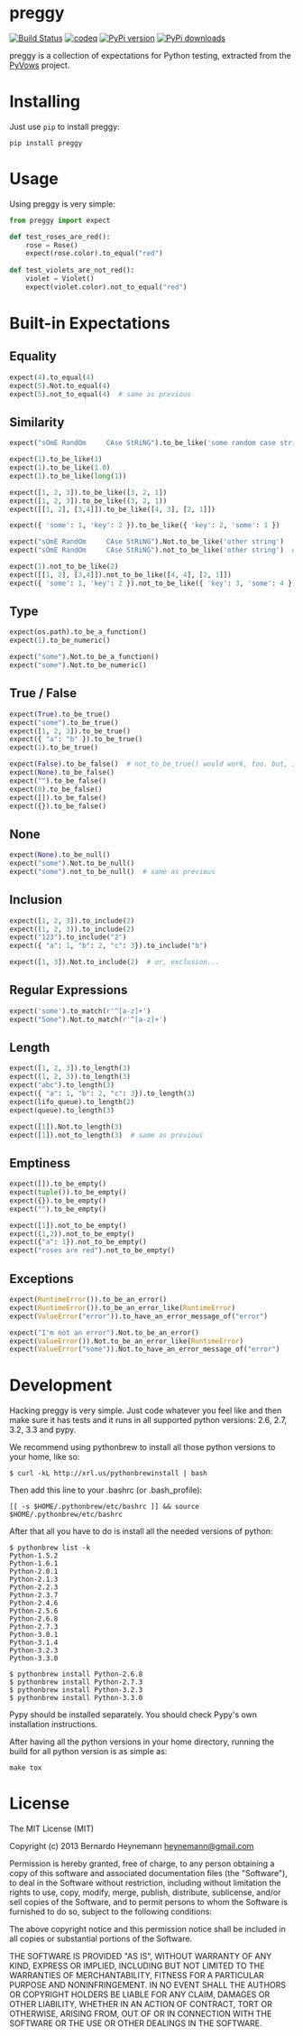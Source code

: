 preggy
======

[![Build Status](https://travis-ci.org/heynemann/preggy.png?branch=master)](https://travis-ci.org/heynemann/preggy) [![codeq](https://codeq.io/github/heynemann/preggy/badges/master.png)](https://codeq.io/github/heynemann/preggy/branches/master)
[![PyPi version](https://pypip.in/v/preggy/badge.png)](https://crate.io/packages/preggy/)
[![PyPi downloads](https://pypip.in/d/preggy/badge.png)](https://crate.io/packages/preggy/)

preggy is a collection of expectations for Python testing, extracted from the [PyVows](http://pyvows.org) project.


Installing
==========

Just use `pip` to install preggy:

    pip install preggy


Usage
=====

Using preggy is very simple:

```python
from preggy import expect

def test_roses_are_red():
    rose = Rose()
    expect(rose.color).to_equal("red")
    
def test_violets_are_not_red():
    violet = Violet()
    expect(violet.color).not_to_equal("red")
```


Built-in Expectations
=====================


Equality
--------

```python
expect(4).to_equal(4)
expect(5).Not.to_equal(4)
expect(5).not_to_equal(4)  # same as previous
```


Similarity
----------

```python
expect("sOmE RandOm     CAse StRiNG").to_be_like('some random case string')

expect(1).to_be_like(1)
expect(1).to_be_like(1.0)
expect(1).to_be_like(long(1))

expect([1, 2, 3]).to_be_like([3, 2, 1])
expect([1, 2, 3]).to_be_like((3, 2, 1))
expect([[1, 2], [3,4]]).to_be_like([4, 3], [2, 1]])

expect({ 'some': 1, 'key': 2 }).to_be_like({ 'key': 2, 'some': 1 })

expect("sOmE RandOm     CAse StRiNG").Not.to_be_like('other string')
expect("sOmE RandOm     CAse StRiNG").not_to_be_like('other string')  # same as previous

expect(1).not_to_be_like(2)
expect([[1, 2], [3,4]]).not_to_be_like([4, 4], [2, 1]])
expect({ 'some': 1, 'key': 2 }).not_to_be_like({ 'key': 3, 'some': 4 })
```


Type
----

```python
expect(os.path).to_be_a_function()
expect(1).to_be_numeric()

expect("some").Not.to_be_a_function()
expect("some").Not.to_be_numeric()
```


True / False
------------

```python
expect(True).to_be_true()
expect("some").to_be_true()
expect([1, 2, 3]).to_be_true()
expect({ "a": "b" }).to_be_true()
expect(1).to_be_true()

expect(False).to_be_false()  # not_to_be_true() would work, too. but, it's so...eww
expect(None).to_be_false()
expect("").to_be_false()
expect(0).to_be_false()
expect([]).to_be_false()
expect({}).to_be_false()
```


None
----

```python
expect(None).to_be_null()
expect("some").Not.to_be_null()
expect("some").not_to_be_null()  # same as previous
```


Inclusion
---------

```python
expect([1, 2, 3]).to_include(2)
expect((1, 2, 3)).to_include(2)
expect("123").to_include("2")
expect({ "a": 1, "b": 2, "c": 3}).to_include("b")

expect([1, 3]).Not.to_include(2)  # or, exclusion...
```


Regular Expressions
-------------------

```python
expect('some').to_match(r'^[a-z]+')
expect("Some").Not.to_match(r'^[a-z]+')
```


Length
------

```python
expect([1, 2, 3]).to_length(3)
expect((1, 2, 3)).to_length(3)
expect("abc").to_length(3)
expect({ "a": 1, "b": 2, "c": 3}).to_length(3)
expect(lifo_queue).to_length(2)
expect(queue).to_length(3)

expect([1]).Not.to_length(3)
expect([1]).not_to_length(3)  # same as previous
```


Emptiness
---------

```python
expect([]).to_be_empty()
expect(tuple()).to_be_empty()
expect({}).to_be_empty()
expect("").to_be_empty()

expect([1]).not_to_be_empty()
expect((1,2)).not_to_be_empty()
expect({"a": 1}).not_to_be_empty()
expect("roses are red").not_to_be_empty()
```


Exceptions
----------

```python
expect(RuntimeError()).to_be_an_error() 
expect(RuntimeError()).to_be_an_error_like(RuntimeError)
expect(ValueError("error")).to_have_an_error_message_of("error")

expect("I'm not an error").Not.to_be_an_error()
expect(ValueError()).Not.to_be_an_error_like(RuntimeError)
expect(ValueError("some")).Not.to_have_an_error_message_of("error")
```


Development
===========

Hacking preggy is very simple. Just code whatever you feel like and then make sure it has tests and it runs in all supported python versions: 2.6, 2.7, 3.2, 3.3 and pypy.

We recommend using pythonbrew to install all those python versions to your home, like so:

    $ curl -kL http://xrl.us/pythonbrewinstall | bash

Then add this line to your .bashrc (or .bash_profile):

    [[ -s $HOME/.pythonbrew/etc/bashrc ]] && source $HOME/.pythonbrew/etc/bashrc

After that all you have to do is install all the needed versions of python:

    $ pythonbrew list -k
    Python-1.5.2
    Python-1.6.1
    Python-2.0.1
    Python-2.1.3
    Python-2.2.3
    Python-2.3.7
    Python-2.4.6
    Python-2.5.6
    Python-2.6.8
    Python-2.7.3
    Python-3.0.1
    Python-3.1.4
    Python-3.2.3
    Python-3.3.0

    $ pythonbrew install Python-2.6.8
    $ pythonbrew install Python-2.7.3
    $ pythonbrew install Python-3.2.3
    $ pythonbrew install Python-3.3.0

Pypy should be installed separately. You should check Pypy's own installation instructions.

After having all the python versions in your home directory, running the build for all python version is as simple as:

    make tox


License
=======

The MIT License (MIT)

Copyright (c) 2013 Bernardo Heynemann <heynemann@gmail.com>

Permission is hereby granted, free of charge, to any person obtaining a copy
of this software and associated documentation files (the "Software"), to deal
in the Software without restriction, including without limitation the rights
to use, copy, modify, merge, publish, distribute, sublicense, and/or sell
copies of the Software, and to permit persons to whom the Software is
furnished to do so, subject to the following conditions:

The above copyright notice and this permission notice shall be included in
all copies or substantial portions of the Software.

THE SOFTWARE IS PROVIDED "AS IS", WITHOUT WARRANTY OF ANY KIND, EXPRESS OR
IMPLIED, INCLUDING BUT NOT LIMITED TO THE WARRANTIES OF MERCHANTABILITY,
FITNESS FOR A PARTICULAR PURPOSE AND NONINFRINGEMENT. IN NO EVENT SHALL THE
AUTHORS OR COPYRIGHT HOLDERS BE LIABLE FOR ANY CLAIM, DAMAGES OR OTHER
LIABILITY, WHETHER IN AN ACTION OF CONTRACT, TORT OR OTHERWISE, ARISING FROM,
OUT OF OR IN CONNECTION WITH THE SOFTWARE OR THE USE OR OTHER DEALINGS IN
THE SOFTWARE.
